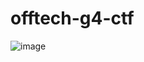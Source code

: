 # offtech-g4-ctf

![image](https://user-images.githubusercontent.com/11007482/207277042-17c275b2-365c-4cc0-8162-656c51030f9b.png)
